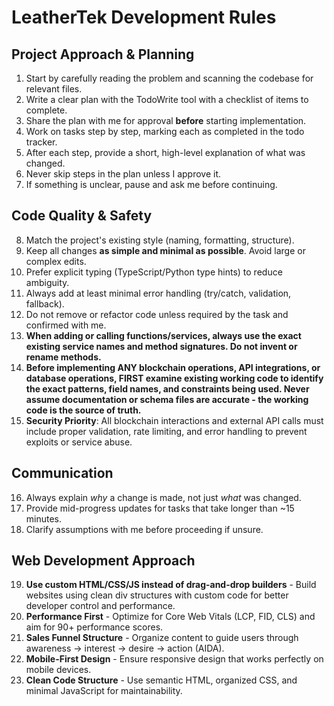# LeatherTek Development Rules

## Project Approach & Planning
1. Start by carefully reading the problem and scanning the codebase for relevant files.
2. Write a clear plan with the TodoWrite tool with a checklist of items to complete.
3. Share the plan with me for approval **before** starting implementation.
4. Work on tasks step by step, marking each as completed in the todo tracker.
5. After each step, provide a short, high-level explanation of what was changed.
6. Never skip steps in the plan unless I approve it.
7. If something is unclear, pause and ask me before continuing.

## Code Quality & Safety
8. Match the project's existing style (naming, formatting, structure).
9. Keep all changes **as simple and minimal as possible**. Avoid large or complex edits.
10. Prefer explicit typing (TypeScript/Python type hints) to reduce ambiguity.
11. Always add at least minimal error handling (try/catch, validation, fallback).
12. Do not remove or refactor code unless required by the task and confirmed with me.
13. **When adding or calling functions/services, always use the exact existing service names and method signatures. Do not invent or rename methods.**
14. **Before implementing ANY blockchain operations, API integrations, or database operations, FIRST examine existing working code to identify the exact patterns, field names, and constraints being used. Never assume documentation or schema files are accurate - the working code is the source of truth.**
15. **Security Priority**: All blockchain interactions and external API calls must include proper validation, rate limiting, and error handling to prevent exploits or service abuse.

## Communication
16. Always explain *why* a change is made, not just *what* was changed.
17. Provide mid-progress updates for tasks that take longer than ~15 minutes.
18. Clarify assumptions with me before proceeding if unsure.

## Web Development Approach
19. **Use custom HTML/CSS/JS instead of drag-and-drop builders** - Build websites using clean div structures with custom code for better developer control and performance.
20. **Performance First** - Optimize for Core Web Vitals (LCP, FID, CLS) and aim for 90+ performance scores.
21. **Sales Funnel Structure** - Organize content to guide users through awareness → interest → desire → action (AIDA).
22. **Mobile-First Design** - Ensure responsive design that works perfectly on mobile devices.
23. **Clean Code Structure** - Use semantic HTML, organized CSS, and minimal JavaScript for maintainability.